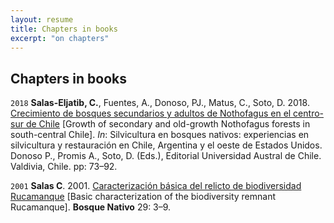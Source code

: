 ```yaml
---
layout: resume
title: Chapters in books 
excerpt: "on chapters"
---
```



## Chapters in books


`2018`
**Salas-Eljatib, C.**, Fuentes, A., Donoso, PJ., Matus, C., Soto, D. 2018. [Crecimiento de bosques secundarios y adultos de
Nothofagus en el centro-sur de Chile](/myPubs/2018_CreciNotho_libro_Donoso_etal_Silvicultura_Bosques_Nativos.pdf) [Growth of
secondary and old-growth Nothofagus forests in south-central Chile]. *In*: Silvicultura en bosques nativos: experiencias en silvicultura y restauración 
en Chile, Argentina y el oeste de Estados Unidos. Donoso P., Promis A., Soto, D. (Eds.), Editorial Universidad Austral de Chile. Valdivia, Chile. pp: 73–92.

`2001`
**Salas C**. 2001. [Caracterización básica del relicto de biodiversidad
Rucamanque](/myPubs/2001Ruca_Bnativo.pdf) \[Basic characterization of the biodiversity remnant
Rucamanque\]. **Bosque Nativo** 29: 3–9.

<!-- ### Footer
ponce 17 `doi:10.3390/f8090329`
salas10 http://rchn.biologiachile.cl/pdfs/2010/3/Soto_et_al_2010.pdf
salas06 /myPubs/2006xylofagos_RebolledoSalas_Bosque.pdf
salas05 pinaster /myPubs/2005volPinaster_Quebracho.pdf
salas05 /myPubs/2005relascope_Bosque.pdf
salas02 /myPubs/2002ajuvolrolali_Bosque.pdf
Last updated: August 2020 -->
